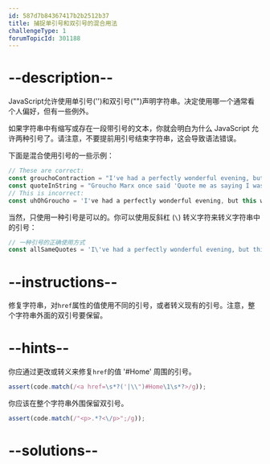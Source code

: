 ```yaml
---
id: 587d7b84367417b2b2512b37
title: 捕捉单引号和双引号的混合用法
challengeType: 1
forumTopicId: 301188
---
```


# --description--

JavaScript允许使用单引号('')和双引号("")声明字符串。决定使用哪一个通常看个人偏好，但有一些例外。

如果字符串中有缩写或存在一段带引号的文本，你就会明白为什么 JavaScript 允许两种引号了。请注意，不要提前用引号结束字符串，这会导致语法错误。

下面是混合使用引号的一些示例：

```js
// These are correct:
const grouchoContraction = "I've had a perfectly wonderful evening, but this wasn't it.";
const quoteInString = "Groucho Marx once said 'Quote me as saying I was mis-quoted.'";
// This is incorrect:
const uhOhGroucho = 'I've had a perfectly wonderful evening, but this wasn't it.';
```

当然，只使用一种引号是可以的。你可以使用反斜杠 (`\`) 转义字符来转义字符串中的引号：

```js
// 一种引号的正确使用方式
const allSameQuotes = 'I\'ve had a perfectly wonderful evening, but this wasn\'t it.';
```

# --instructions--

修复字符串，对`href`属性的值使用不同的引号，或者转义现有的引号。注意，整个字符串外面的双引号要保留。

# --hints--

你应通过更改或转义来修复`href`的值 '#Home' 周围的引号。

```js
assert(code.match(/<a href=\s*?('|\\")#Home\1\s*?>/g));
```

你应该在整个字符串外围保留双引号。

```js
assert(code.match(/"<p>.*?<\/p>";/g));
```

# --solutions--

